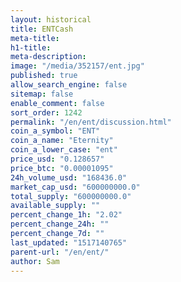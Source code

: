 ```yaml
---
layout: historical
title: ENTCash
meta-title: 
h1-title: 
meta-description: 
image: "/media/352157/ent.jpg"
published: true
allow_search_engine: false
sitemap: false
enable_comment: false
sort_order: 1242
permalink: "/en/ent/discussion.html"
coin_a_symbol: "ENT"
coin_a_name: "Eternity"
coin_a_lower_case: "ent"
price_usd: "0.128657"
price_btc: "0.00001095"
24h_volume_usd: "168436.0"
market_cap_usd: "600000000.0"
total_supply: "600000000.0"
available_supply: ""
percent_change_1h: "2.02"
percent_change_24h: ""
percent_change_7d: ""
last_updated: "1517140765"
parent-url: "/en/ent/"
author: Sam
---
```


